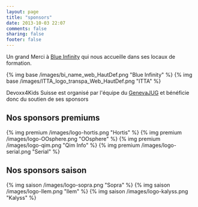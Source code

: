```yaml
---
layout: page
title: "sponsors"
date: 2013-10-03 22:07
comments: false
sharing: false
footer: false
---
```


Un grand Merci à [Blue Infinity](http://www.b-i.com/ "Blue Infinity") qui nous accueille dans ses locaux de formation.

{% img base /images/bi_name_web_HautDef.png "Blue Infinity" %}
{% img base /images/ITTA_logo_transpa_Web_HautDef.png "ITTA" %}


Devoxx4Kids Suisse est organisé par l'équipe du [GenevaJUG](http://genevajug.ch "GenevaJUG") et bénéficie donc du soutien de ses sponsors

## Nos sponsors premiums

{% img premium /images/logo-hortis.png "Hortis" %}
{% img premium /images/logo-OOsphere.png "OOsphere" %}
{% img premium /images/logo-qim.png  "Qim Info" %}
{% img premium /images/logo-serial.png  "Serial" %}

## Nos sponsors saison
    
{% img saison /images/logo-sopra.png "Sopra" %}
{% img saison /images/logo-Ilem.png "Ilem" %}
{% img saison /images/logo-kalyss.png "Kalyss" %}